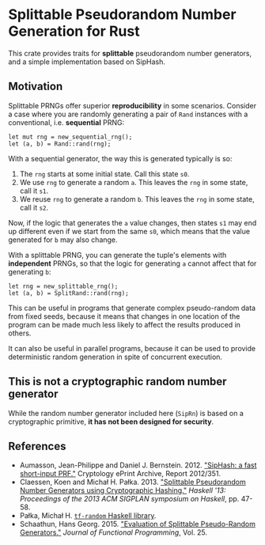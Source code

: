 # Splittable Pseudorandom Number Generation for Rust

This crate provides traits for **splittable** pseudorandom number
generators, and a simple implementation based on SipHash.


## Motivation

Splittable PRNGs offer superior **reproducibility** in some scenarios.
Consider a case where you are randomly generating a pair of `Rand`
instances with a conventional, i.e. **sequential** PRNG:

    let mut rng = new_sequential_rng();
    let (a, b) = Rand::rand(rng);

With a sequential generator, the way this is generated typically is so:

1. The `rng` starts at some initial state.  Call this state `s0`.
2. We use `rng` to generate a random `a`.  This leaves the `rng` in
   some state, call it `s1`.
3. We reuse `rng` to generate a random `b`.  This leaves the `rng` in
   some state, call it `s2`.

Now, if the logic that generates the `a` value changes, then states
`s1` may end up different even if we start from the same `s0`, which
means that the value generated for `b` may also change.

With a splittable PRNG, you can generate the tuple's elements with
**independent** PRNGs, so that the logic for generating `a` cannot
affect that for generating `b`:

    let rng = new_splittable_rng();
    let (a, b) = SplitRand::rand(rng);

This can be useful in programs that generate complex pseudo-random
data from fixed seeds, because it means that changes in one location
of the program can be made much less likely to affect the results
produced in others.

It can also be useful in parallel programs, because it can be used to
provide deterministic random generation in spite of concurrent
execution.


## This is not a cryptographic random number generator

While the random number generator included here (`SipRn`) is based on
a cryptographic primitive, **it has not been designed for security**.


## References

* Aumasson, Jean-Philippe and Daniel J. Bernstein.  2012.
  ["SipHash: a fast short-input PRF."](https://eprint.iacr.org/2012/351)
  Cryptology ePrint Archive, Report 2012/351.
* Claessen, Koen and Michał H. Pałka.  2013.  ["Splittable
  Pseudorandom Number Generators using Cryptographic
  Hashing."](http://publications.lib.chalmers.se/records/fulltext/183348/local_183348.pdf)
  *Haskell '13: Proceedings of the 2013 ACM SIGPLAN symposium on
  Haskell*, pp. 47-58.
* Pałka, Michał H.
  [`tf-random` Haskell library](https://hackage.haskell.org/package/tf-random).
* Schaathun, Hans Georg.  2015.
  ["Evaluation of Splittable Pseudo-Random Generators."](http://www.hg.schaathun.net/research/Papers/hgs2015jfp.pdf)
  *Journal of Functional Programming*, Vol. 25.

